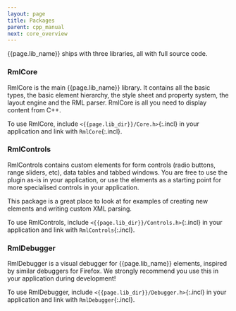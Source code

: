 ```yaml
---
layout: page
title: Packages
parent: cpp_manual
next: core_overview
---
```


{{page.lib_name}} ships with three libraries, all with full source code.

### RmlCore

RmlCore is the main {{page.lib_name}} library. It contains all the basic types, the basic element hierarchy, the style sheet and property system, the layout engine and the RML parser. RmlCore is all you need to display content from C++.

To use RmlCore, include `<{{page.lib_dir}}/Core.h>`{:.incl} in your application and link with `RmlCore`{:.incl}.

### RmlControls

RmlControls contains custom elements for form controls (radio buttons, range sliders, etc), data tables and tabbed windows. You are free to use the plugin as-is in your application, or use the elements as a starting point for more specialised controls in your application.

This package is a great place to look at for examples of creating new elements and writing custom XML parsing.

To use RmlControls, include `<{{page.lib_dir}}/Controls.h>`{:.incl} in your application and link with `RmlControls`{:.incl}.

### RmlDebugger

RmlDebugger is a visual debugger for {{page.lib_name}} elements, inspired by similar debuggers for Firefox. We strongly recommend you use this in your application during development!

To use RmlDebugger, include `<{{page.lib_dir}}/Debugger.h>`{:.incl} in your application and link with `RmlDebugger`{:.incl}.
